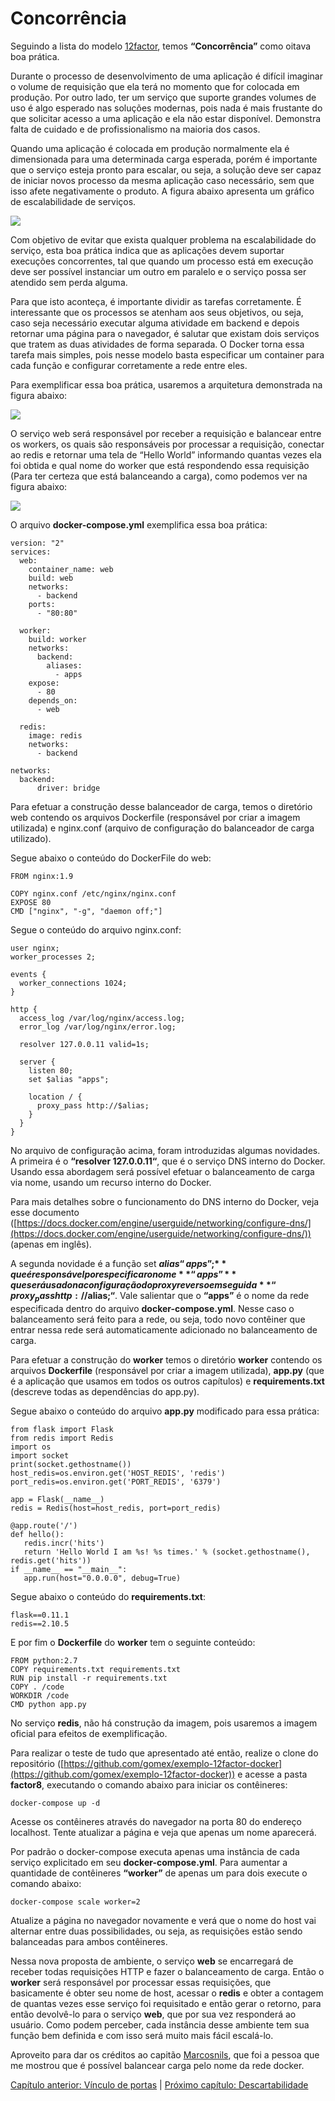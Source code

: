 # Concorrência

Seguindo a lista do modelo [12factor](http://12factor.net/pt_br), temos **“Concorrência”** como oitava boa prática.

Durante o processo de desenvolvimento de uma aplicação é difícil imaginar o volume de requisição que ela terá no momento que for colocada em produção. Por outro lado, ter um serviço que suporte grandes volumes de uso é algo esperado nas soluções modernas, pois nada é mais frustante do que solicitar acesso a uma aplicação e ela não estar disponível. Demonstra falta de cuidado e de profissionalismo na maioria dos casos.

Quando uma aplicação é colocada em produção normalmente ela é dimensionada para uma determinada carga esperada, porém é importante que o serviço esteja pronto para escalar, ou seja, a solução deve ser capaz de iniciar novos processo da mesma aplicação caso necessário, sem que isso afete negativamente o produto. A figura abaixo apresenta um gráfico de escalabilidade de serviços.

![](images/concorrencia1.png)

Com objetivo de evitar que exista qualquer problema na escalabilidade do serviço, esta boa prática indica que as aplicações devem suportar execuções concorrentes, tal que quando um processo está em execução deve ser possível instanciar um outro em paralelo e o serviço possa ser atendido sem perda alguma.

Para que isto aconteça, é importante dividir as tarefas corretamente. É interessante que os processos se atenham aos seus objetivos, ou seja, caso seja necessário executar alguma atividade em backend e depois retornar uma página para o navegador, é salutar que existam dois serviços que tratem as duas atividades de forma separada. O Docker torna essa tarefa mais simples, pois nesse modelo basta especificar um container para cada função e configurar corretamente a rede entre eles.

Para exemplificar essa boa prática, usaremos a arquitetura demonstrada na figura abaixo:

![](images/concorrencia2.png)

O serviço web será responsável por receber a requisição e balancear entre os workers, os quais são responsáveis por processar a requisição, conectar ao redis e retornar uma tela de “Hello World” informando quantas vezes ela foi obtida e qual nome do worker que está respondendo essa requisição (Para ter certeza que está balanceando a carga), como podemos ver na figura abaixo:

![](images/concorrencia3.png)

O arquivo **docker-compose.yml** exemplifica essa boa prática:

```
version: "2"
services:
  web:
    container_name: web
    build: web
    networks:
      - backend
    ports:
      - "80:80"

  worker:
    build: worker
    networks:
      backend:
        aliases:
          - apps
    expose:
      - 80
    depends_on:
      - web

  redis:
    image: redis
    networks:
      - backend

networks:
  backend:
      driver: bridge
```

Para efetuar a construção desse balanceador de carga, temos o diretório web contendo os arquivos Dockerfile (responsável por criar a imagem utilizada) e nginx.conf (arquivo de configuração do balanceador de carga utilizado).

Segue abaixo o conteúdo do DockerFile do web:

```
FROM nginx:1.9

COPY nginx.conf /etc/nginx/nginx.conf
EXPOSE 80
CMD ["nginx", "-g", "daemon off;"]
```

Segue o conteúdo do arquivo nginx.conf:

```
user nginx;
worker_processes 2;

events {
  worker_connections 1024;
}

http {
  access_log /var/log/nginx/access.log;
  error_log /var/log/nginx/error.log;

  resolver 127.0.0.11 valid=1s;

  server {
    listen 80;
    set $alias "apps";

    location / {
      proxy_pass http://$alias;
    }
  }
}
```

No arquivo de configuração acima, foram introduzidas algumas novidades. A primeira é o **“resolver 127.0.0.11“**, que é o serviço DNS interno do Docker. Usando essa abordagem será possível efetuar o balanceamento de carga via nome, usando um recurso interno do Docker.

Para mais detalhes sobre o funcionamento do DNS interno do Docker, veja esse documento ([https://docs.docker.com/engine/userguide/networking/configure-dns/](https://docs.docker.com/engine/userguide/networking/configure-dns/)) (apenas em inglês).

A segunda novidade é a função set **$alias “apps”;** que é responsável por especificar o nome **“apps”** que será usado na configuração do proxy reverso em seguida **“proxy_pass http://$alias;“**. Vale salientar que o **“apps”** é o nome da rede especificada dentro do arquivo **docker-compose.yml**. Nesse caso o balanceamento será feito para a rede, ou seja, todo novo contêiner que entrar nessa rede será automaticamente adicionado no balanceamento de carga.

Para efetuar a construção do **worker** temos o diretório **worker**  contendo os arquivos **Dockerfile** (responsável por criar a imagem utilizada), **app.py** (que é a aplicação que usamos em todos os outros capítulos) e **requirements.txt** (descreve todas as dependências do app.py).

Segue abaixo o conteúdo do arquivo **app.py** modificado para essa prática:

```
from flask import Flask
from redis import Redis
import os
import socket
print(socket.gethostname())
host_redis=os.environ.get('HOST_REDIS', 'redis')
port_redis=os.environ.get('PORT_REDIS', '6379')

app = Flask(__name__)
redis = Redis(host=host_redis, port=port_redis)

@app.route('/')
def hello():
   redis.incr('hits')
   return 'Hello World I am %s! %s times.' % (socket.gethostname(), redis.get('hits'))
if __name__ == "__main__":
   app.run(host="0.0.0.0", debug=True)
```

Segue abaixo o conteúdo do **requirements.txt**:

```
flask==0.11.1
redis==2.10.5
```

E por fim o **Dockerfile** do **worker** tem o seguinte conteúdo:

```
FROM python:2.7
COPY requirements.txt requirements.txt
RUN pip install -r requirements.txt
COPY . /code
WORKDIR /code
CMD python app.py
```

No serviço **redis**, não há construção da imagem, pois usaremos a imagem oficial para efeitos de exemplificação.

Para realizar o teste de tudo que apresentado até então, realize o clone do repositório ([https://github.com/gomex/exemplo-12factor-docker](https://github.com/gomex/exemplo-12factor-docker)) e acesse a pasta **factor8**, executando o comando abaixo para iniciar os contêineres:

```
docker-compose up -d
```

Acesse os contêineres através do navegador na porta 80 do endereço localhost. Tente atualizar a página e veja que apenas um nome aparecerá.

Por padrão o docker-compose executa apenas uma instância de cada serviço explicitado em seu **docker-compose.yml**. Para aumentar a quantidade de contêineres **“worker”** de apenas um para dois execute o comando abaixo:

```
docker-compose scale worker=2
```

Atualize a página no navegador novamente e verá que o nome do host vai alternar entre duas possibilidades, ou seja, as requisições estão sendo balanceadas para ambos contêineres.

Nessa nova proposta de ambiente, o serviço **web** se encarregará de receber todas requisições HTTP e fazer o balanceamento de carga. Então o **worker** será responsável por processar essas requisições, que basicamente é obter seu nome de host, acessar o **redis** e obter a contagem de quantas vezes esse serviço foi requisitado e então gerar o retorno, para então devolvê-lo para o serviço **web**, que por sua vez responderá ao usuário. Como podem perceber, cada instância desse ambiente tem sua função bem definida e com isso será muito mais fácil escalá-lo.

Aproveito para dar os créditos ao capitão [Marcosnils](https://twitter.com/marcosnils), que foi a pessoa que me mostrou que é possível balancear carga pelo nome da rede docker.

[Capítulo anterior: Vínculo de portas](vinculos.md) | [Próximo capítulo: Descartabilidade](descartabilidade.md)
